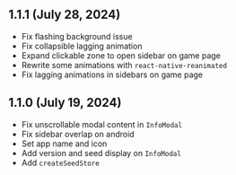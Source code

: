 ## 1.1.1 (July 28, 2024)

- Fix flashing background issue
- Fix collapsible lagging animation
- Expand clickable zone to open sidebar on game page
- Rewrite some animations with `react-native-reanimated`
- Fix lagging animations in sidebars on game page

## 1.1.0 (July 19, 2024)

- Fix unscrollable modal content in `InfoModal`
- Fix sidebar overlap on android
- Set app name and icon
- Add version and seed display on `InfoModal`
- Add `createSeedStore`
